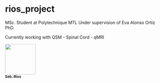 # rios_project

MSc. Student at Polytechnique MTL
Under supervision of Eva Alonso Ortiz PhD.

Currently working with QSM - Spinal Cord - qMRI

<a href="https://github.com/sriosq">
   <img src="https://avatars.githubusercontent.com/u/154398382?v=4?s=100" width="100px;" alt=""/>
   <br /><sub><b>Seb. Rios</b></sub>
</a>
